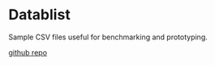 # Datablist

Sample CSV files useful for benchmarking and prototyping.

[github repo](https://github.com/datablist/sample-csv-files)

